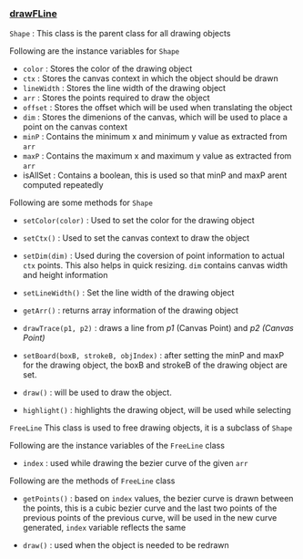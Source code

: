 ### <a href="./drawFLine.js" title="sepcification file for drawFline.js">drawFLine</a>

`Shape` : This class is the parent class for all drawing objects

Following are the instance variables for `Shape`
* `color` : Stores the color of the drawing object
* `ctx` : Stores the canvas context in which the object should be drawn
* `lineWidth` : Stores the line width of the drawing object
* `arr` : Stores the points required to draw the object
* `offset` : Stores the offset which will be used when translating the object
* `dim` : Stores the dimenions of the canvas, which will be used to place a point on the canvas context
* `minP` : Contains the minimum x and minimum y value as extracted from `arr`
* `maxP` : Contains the maximum x and maximum y value as extracted from `arr`
* isAllSet : Contains a boolean, this is used so that minP and maxP arent computed repeatedly

Following are some methods for `Shape`
* `setColor(color)` : Used to set the color for the drawing object

* `setCtx()` : Used to set the canvas context to draw the object

* `setDim(dim)` : Used during the coversion of point information to actual `ctx` points. This also helps in quick resizing. `dim` contains canvas width and height information

* `setLineWidth()` : Set the line width of the drawing object

* `getArr()` : returns array information of the drawing object

* `drawTrace(p1, p2)` : draws a line from *p1* (Canvas Point) and *p2 (Canvas Point)*

* `setBoard(boxB, strokeB, objIndex)` : after setting the minP and maxP for the drawing object, the boxB and strokeB of the drawing object are set.

* `draw()` : will be used to draw the object.

* `highlight()` : highlights the drawing object, will be used while selecting

`FreeLine` This class is used to free drawing objects, it is a subclass of `Shape`

Following are the instance variables of the `FreeLine` class

* `index` : used while drawing the bezier curve of the given `arr`

Following are the methods of `FreeLine` class

* `getPoints()` : based on `index` values, the bezier curve is drawn between the points, this is a cubic bezier curve and the last two points of the previous points of the previous curve, will be used in the new curve generated, `index` variable reflects the same

* `draw()` : used when the object is needed to be redrawn 
